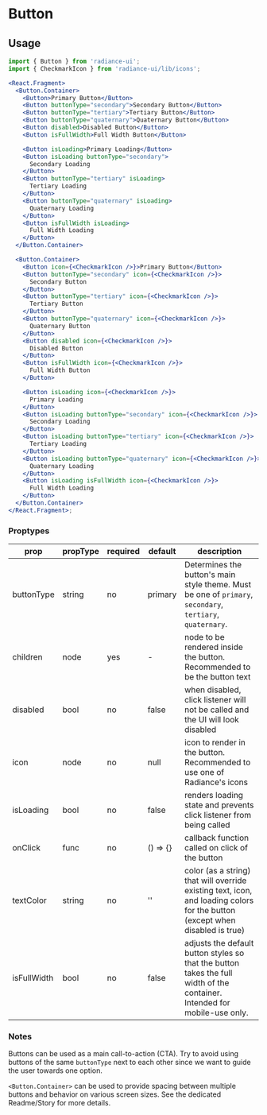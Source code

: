 # Button

## Usage

```jsx
import { Button } from 'radiance-ui';
import { CheckmarkIcon } from 'radiance-ui/lib/icons';

<React.Fragment>
  <Button.Container>
    <Button>Primary Button</Button>
    <Button buttonType="secondary">Secondary Button</Button>
    <Button buttonType="tertiary">Tertiary Button</Button>
    <Button buttonType="quaternary">Quaternary Button</Button>
    <Button disabled>Disabled Button</Button>
    <Button isFullWidth>Full Width Button</Button>

    <Button isLoading>Primary Loading</Button>
    <Button isLoading buttonType="secondary">
      Secondary Loading
    </Button>
    <Button buttonType="tertiary" isLoading>
      Tertiary Loading
    </Button>
    <Button buttonType="quaternary" isLoading>
      Quaternary Loading
    </Button>
    <Button isFullWidth isLoading>
      Full Width Loading
    </Button>
  </Button.Container>

  <Button.Container>
    <Button icon={<CheckmarkIcon />}>Primary Button</Button>
    <Button buttonType="secondary" icon={<CheckmarkIcon />}>
      Secondary Button
    </Button>
    <Button buttonType="tertiary" icon={<CheckmarkIcon />}>
      Tertiary Button
    </Button>
    <Button buttonType="quaternary" icon={<CheckmarkIcon />}>
      Quaternary Button
    </Button>
    <Button disabled icon={<CheckmarkIcon />}>
      Disabled Button
    </Button>
    <Button isFullWidth icon={<CheckmarkIcon />}>
      Full Width Button
    </Button>

    <Button isLoading icon={<CheckmarkIcon />}>
      Primary Loading
    </Button>
    <Button isLoading buttonType="secondary" icon={<CheckmarkIcon />}>
      Secondary Loading
    </Button>
    <Button isLoading buttonType="tertiary" icon={<CheckmarkIcon />}>
      Tertiary Loading
    </Button>
    <Button isLoading buttonType="quaternary" icon={<CheckmarkIcon />}>
      Quaternary Loading
    </Button>
    <Button isLoading isFullWidth icon={<CheckmarkIcon />}>
      Full Width Loading
    </Button>
  </Button.Container>
</React.Fragment>;
```

<!-- STORY -->

### Proptypes

| prop        | propType | required | default  | description                                                                                                                  |
| ----------- | -------- | -------- | -------- | ---------------------------------------------------------------------------------------------------------------------------- |
| buttonType  | string   | no       | primary  | Determines the button's main style theme. Must be one of `primary`, `secondary`, `tertiary`, `quaternary`.                   |
| children    | node     | yes      | -        | node to be rendered inside the button. Recommended to be the button text                                                     |
| disabled    | bool     | no       | false    | when disabled, click listener will not be called and the UI will look disabled                                               |
| icon        | node     | no       | null     | icon to render in the button. Recommended to use one of Radiance's icons                                                     |
| isLoading   | bool     | no       | false    | renders loading state and prevents click listener from being called                                                          |
| onClick     | func     | no       | () => {} | callback function called on click of the button                                                                              |
| textColor   | string   | no       | ''       | color (as a string) that will override existing text, icon, and loading colors for the button (except when disabled is true) |
| isFullWidth | bool     | no       | false    | adjusts the default button styles so that the button takes the full width of the container. Intended for mobile-use only.    |

### Notes

Buttons can be used as a main call-to-action (CTA). Try to avoid using
buttons of the same `buttonType` next to each other since we want to
guide the user towards one option.

`<Button.Container>` can be used to provide spacing between multiple
buttons and behavior on various screen sizes. See the dedicated
Readme/Story for more details.
